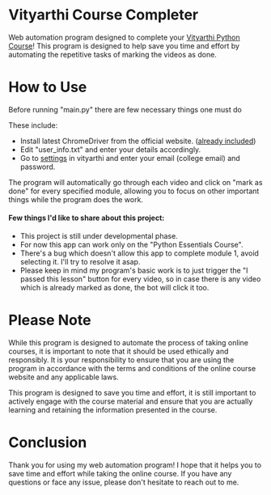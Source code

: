 # Vityarthi Course Completer
Web automation program designed to complete your [Vityarthi Python Course](https://vityarthi.com/course/Python-Essentials)! This program is designed to help save you time and effort by automating the repetitive tasks of marking the videos as done.

# How to Use
Before running "main.py" there are few necessary things one must do

These include:

- Install latest ChromeDriver from the official website. ([already included](https://github.com/arpy8/vityarthi-course-completer/blob/main/assets/chromedriver.exe))
- Edit "user_info.txt" and enter your details accordingly. 
- Go to [settings](https://vityarthi.com/panel/setting) in vityarthi and enter your email (college email) and password.

The program will automatically go through each video and click on "mark as done" for every specified module, allowing you to focus on other important things while the program does the work. 

#### Few things I'd like to share about this project:
- This project is still under developmental phase.
- For now this app can work only on the "Python Essentials Course".
- There's a bug which doesn't allow this app to complete module 1, avoid selecting it. I'll try to resolve it asap.
- Please keep in mind my program's basic work is to just trigger the "I passed this lesson" button for every video, so in case there is any video which is already marked as done, the bot will click it too.

# Please Note
While this program is designed to automate the process of taking online courses, it is important to note that it should be used ethically and responsibly. It is your responsibility to ensure that you are using the program in accordance with the terms and conditions of the online course website and any applicable laws. 

This program is designed to save you time and effort, it is still important to actively engage with the course material and ensure that you are actually learning and retaining the information presented in the course.

# Conclusion
Thank you for using my web automation program! I hope that it helps you to save time and effort while taking the online course. If you have any questions or face any issue, please don't hesitate to reach out to me.
